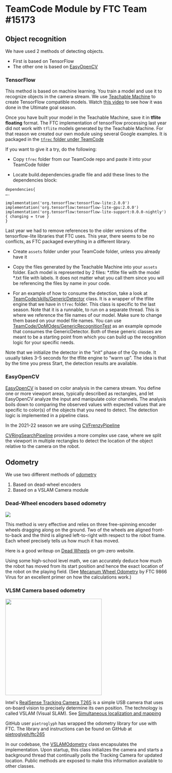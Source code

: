 # TeamCode Module by FTC Team #15173

## Object recognition
We have used 2 methods of detecting objects. 
* First is based on TensorFlow
* The other one is based on [EasyOpenCV](https://github.com/OpenFTC/EasyOpenCV)


### TensorFlow
This method is based on machine learning. You train a model and use it to recognize objects in the camera stream.
We use [Teachable Machine](https://teachablemachine.withgoogle.com/train) to create TensorFlow compatible models. 
Watch [this video](https://www.youtube.com/watch?v=aeMWWvteF2U) to see how it was done in the Ultimate goal season.

Once you have built your model in the Teachable Machine, save it in **tflite floating** format.
The FTC implementation of tensorFlow processing last year did not work with `tflite` models generated by the Teachable Machine. For that reason we created our own module using several Google examples.
It is packaged in the [`tfrec` folder under TeamCode](https://github.com/MHSRoboticEagles/FtcRobotController/tree/1ad8e47f8932f2b5aa500d87c877d4dcd73968a8/TeamCode/src/main/java/org/firstinspires/ftc/teamcode/tfrec)


If you want to give it a try, do the following:

* Copy `tfrec` folder from our TeamCode repo and paste it into your TeamCode folder

* Locate build.dependencies.gradle file and add these lines to the dependencies block:
```
dependencies{
….

implementation('org.tensorflow:tensorflow-lite:2.0.0')
implementation('org.tensorflow:tensorflow-lite-gpu:2.0.0')
implementation('org.tensorflow:tensorflow-lite-support:0.0.0-nightly') { changing = true }
}
```

Last year we had to remove references to the older versions of the tensorflow-lite libraries that FTC uses. 
This year, there seems to be no conflicts, as FTC packaged everything in a different library. 

* Create `assets` folder under your TeamCode folder, unless you already have it
* Copy the files generated by the Teachable Machine into your `assets` folder. Each model is represented by 2 files:
    *.tflite file with the model
    *.txt file with labels.
It does not matter what you call them since you will be referencing the files by name in your code.

* For an example of how to consume the detection, take a look at [TeamCode/skills/GenericDetector](https://github.com/MHSRoboticEagles/FtcRobotController/blob/235ca8cccc163215f3cb28e3d297cc7fa8876725/TeamCode/src/main/java/org/firstinspires/ftc/teamcode/skills/GenericDetector.java) class.
It is a wrapper of the tflite engine that we have in `tfrec` folder. This class is specific to the last season. Note that it is a runnable, to run on a separate thread. This is where we reference the file names of our model. Make sure to change them based on your model file names.
You can use [TeamCode/OpMOdes/GenericRecognitionTest](https://github.com/MHSRoboticEagles/FtcRobotController/blob/235ca8cccc163215f3cb28e3d297cc7fa8876725/TeamCode/src/main/java/org/firstinspires/ftc/teamcode/OpModes/GenericRecognitionTest.java) as an example opmode that consumes the GenericDetector.
Both of these generic classes are meant to be a starting point from which you can build up the recognition logic for your specific needs.

Note that we initialize the detector in the “init” phase of the Op mode. 
It usually takes 3-5 seconds for the tflite engine to “warm up”. The idea is that by the time you press Start, the detection results are available.

### EasyOpenCV

[EasyOpenCV](https://github.com/OpenFTC/EasyOpenCV) is based on color analysis in the camera stream.
You define one or more viewport areas, typically described as rectangles, and let EasyOpenCV analyze the input and manipulate color channels. The analysis boils down to comparing the observed values with expected values that are specific to color(s) of the objects that you need to detect.
The detection logic is implemented in a pipeline class. 

In the 2021-22 season we are using [CVFrenzyPipeline](https://github.com/MHSRoboticEagles/FtcRobotController/blob/1ad8e47f8932f2b5aa500d87c877d4dcd73968a8/TeamCode/src/main/java/org/firstinspires/ftc/teamcode/CVRec/CVFrenzyPipeline.java)

[CVRingSearchPipeline](https://github.com/MHSRoboticEagles/FtcRobotController/blob/1ad8e47f8932f2b5aa500d87c877d4dcd73968a8/TeamCode/src/main/java/org/firstinspires/ftc/teamcode/CVRec/CVRingSearchPipeline.java) provides a more complex use case, where we split the viewport in multiple rectangles to detect the location of the object relative to the camera on the robot.

## Odometry

We use two different methods of [odometry](https://en.wikipedia.org/wiki/Odometry)
1. Based on dead-wheel encoders
2. Based on a VSLAM Camera module

### Dead-Wheel encoders based odometry

<p>
    <img src="https://d2t1xqejof9utc.cloudfront.net/screenshots/pics/8ea4c81c560b3f2f6fdb75d43c890e09/small.JPG"/>
</p>

This method is very effective and relies on three free-spinning encoder wheels dragging along on the ground. 
Two of the wheels are aligned front-to-back and the third is aligned left-to-right with respect to the robot frame.
Each wheel precisely tells us how much it has moved. 

Here is a good writeup on [Dead Wheels](https://gm0.org/en/latest/docs/robot-design/dead-wheels.html) on gm-zero website.

Using some high-school level math, we can accurately deduce how much the robot has moved from its start position and hence the exact location of the robot on the playing field.
(See [Mecanum Wheel Odometry](https://chsftcrobotics.weebly.com/uploads/1/2/3/6/123696510/odometry.pdf) by FTC 9866 Virus for an excellent primer on how the calculations work.)


### VLSM Camera based odometry

<p>
    <img src="https://www.intelrealsense.com/wp-content/uploads/2019/02/intel_realsense_tracking_camera_photo_angle_1_675x450.png" width="300px"/>
</p>

Intel's [RealSense Tracking Camera T265](https://www.intelrealsense.com/tracking-camera-t265/) is a simple USB camera that uses on-board vision to precisely determine its own position.
The technology is called VSLAM (Visual SLAM). See [Simultaneous localization and mapping](https://en.wikipedia.org/wiki/Simultaneous_localization_and_mapping)

GitHub user `pietroglyph` has wrapped the odometry library for use with FTC. 
The library and instructions can be found on GitHub at [pietroglyph/ftc265](https://github.com/pietroglyph/ftc265) 

In our codebase, the [VSLAMOdometry](https://github.com/MHSRoboticEagles/FtcRobotController/blob/master/TeamCode/src/main/java/org/firstinspires/ftc/teamcode/odometry/VSlamOdometry.java) class encapsulates the implementation. Upon startup, this class initializes the camera and starts a background thread that continually polls the Tracking Camera for updated location. Public methods are exposed to make this information available to other classes.

